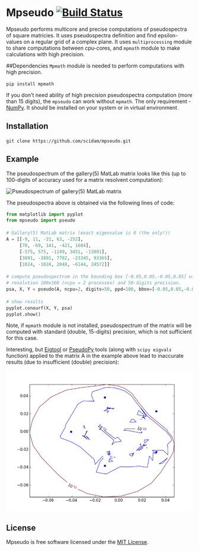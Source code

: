 # Mpseudo [![Build Status](https://travis-ci.org/scidam/mpseudo.svg?branch=master)](https://travis-ci.org/scidam/mpseudo)

Mpseudo performs multicore and precise computations of pseudospectra of square matricies. It uses pseudospectra definition and find epsilon-values on a regular grid of a complex plane.
It uses `multiprocessing` module to share computations between cpu-cores, and `mpmath` module to make calculations with high precision.


##Dependencies
`Mpmath` module is needed to perform computations with high precision. 

```pip install mpmath```

If you don't need ability of high precision pseudospectra computation (more than 15 digits), the `mpseudo` can work without `mpmath`.
The only requirement - [NumPy](http://numpy.org). It should be installed on your system or in virtual environment.


## Installation
```git clone https://github.com/scidam/mpseudo.git```


## Example
The pseudospectrum of the gallery(5) MatLab matrix looks like this (up to 100-digits of accuracy used for a matrix resolvent computation):

![Pseudospectrum of gallery(5) MatLab matrix](gal5pseudo.png)

The pseudospectra above is obtained via the following lines of code:
```python
from matplotlib import pyplot
from mpseudo import pseudo

# Gallery(5) MatLab matrix (exact eigenvalue is 0 (the only!))
A = [[-9, 11, -21, 63, -252],
     [70, -69, 141, -421, 1684],
     [-575, 575, -1149, 3451, -13801],
     [3891, -3891, 7782, -23345, 93365],
     [1024, -1024, 2048, -6144, 24572]]

# compute pseudospectrum in the bounding box [-0.05,0.05,-0.05,0.05] with 
# resolution 100x100 (ncpu = 2 processes) and 50-digits precision.
psa, X, Y = pseudo(A, ncpu=2, digits=50, ppd=100, bbox=[-0.05,0.05,-0.05,0.05])

# show results
pyplot.conourf(X, Y, psa)
pyplot.show()
```

Note, if `mpmath` module is not installed, pseudospectrum of the matrix will be computed with standard (double, 15-digits) precision, which is not sufficient for this case.

Interesting, but [Eigtool](http://www.cs.ox.ac.uk/pseudospectra/eigtool/) or [PseudoPy](https://github.com/andrenarchy/pseudopy) tools (along with `scipy eigvals` function) applied to the matrix A in the example above lead to inaccurate results (due to insufficient (double) precision):

![Pseudospectrum of gallery(5) MatLab matrix plotted via PseudoPy](inacpseudo.png)


## License
Mpseudo is free software licensed under the [MIT License](http://opensource.org/licenses/mit-license.php).
